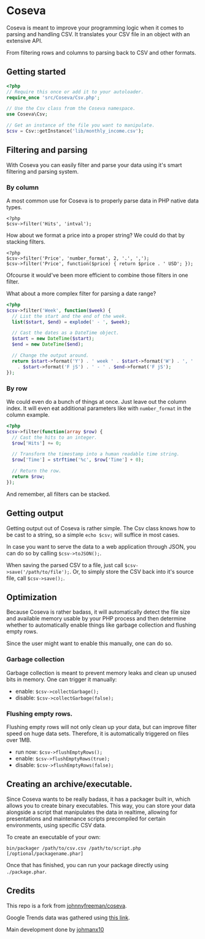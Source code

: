 # Coseva
Coseva is meant to improve your programming logic when it comes to parsing and handling CSV.
It translates your CSV file in an object with an extensive API.

From filtering rows and columns to parsing back to CSV and other formats.

## Getting started

```php
<?php
// Require this once or add it to your autoloader.
require_once 'src/Coseva/Csv.php';

// Use the Csv class from the Coseva namespace.
use Coseva\Csv;

// Get an instance of the file you want to manipulate.
$csv = Csv::getInstance('lib/monthly_income.csv');
```

## Filtering and parsing

With Coseva you can easily filter and parse your data using it's smart filtering and parsing system.

### By column

A most common use for Coseva is to properly parse data in PHP native data types.

```
<?php
$csv->filter('Hits', 'intval');
```

How about we format a price into a proper string? We could do that by stacking filters.

```
<?php
$csv->filter('Price', 'number_format', 2, '.', ',');
$csv->filter('Price', function($price) { return $price . ' USD'; });
```

Ofcourse it would've been more efficient to combine those filters in one filter.

What about a more complex filter for parsing a date range?

```php
<?php
$csv->filter('Week', function($week) {
  // List the start and the end of the week.
  list($start, $end) = explode(' - ', $week);

  // Cast the dates as a DateTime object.
  $start = new DateTime($start);
  $end = new DateTime($end);

  // Change the output around.
  return $start->format('Y') . ' week ' . $start->format('W') . ', '
    . $start->format('F jS') . ' - ' . $end->format('F jS');
});
```

### By row

We could even do a bunch of things at once. Just leave out the column index.
It will even eat additional parameters like with `number_format` in the column example.

```php
<?php
$csv->filter(function(array $row) {
  // Cast the hits to an integer.
  $row['Hits'] += 0;

  // Transform the timestamp into a human readable time string.
  $row['Time'] = strftime('%c', $row['Time'] + 0);

  // Return the row.
  return $row;
});
```

And remember, all filters can be stacked.

## Getting output

Getting output out of Coseva is rather simple. The Csv class knows how to be cast to a string, so a simple `echo $csv;` will suffice in most cases.

In case you want to serve the data to a web application through JSON, you can do so by calling `$csv->toJSON();`.

When saving the parsed CSV to a file, just call `$csv->save('/path/to/file');`. Or, to simply store the CSV back into it's source file, call `$csv->save();`.

## Optimization

Because Coseva is rather badass, it will automatically detect the file size and available memory usable by your PHP process and then determine whether to automatically enable things like garbage collection and flushing empty rows.

Since the user might want to enable this manually, one can do so.

### Garbage collection

Garbage collection is meant to prevent memory leaks and clean up unused bits in memory.
One can trigger it manually:

- enable:  `$csv->collectGarbage();`
- disable: `$csv->collectGarbage(false);`

### Flushing empty rows.

Flushing empty rows will not only clean up your data, but can improve filter speed on huge data sets. Therefore, it is automatically triggered on files over 1MB.

- run now: `$csv->flushEmptyRows();`
- enable:  `$csv->flushEmptyRows(true);`
- disable: `$csv->flushEmptyRows(false);`

## Creating an archive/executable.

Since Coseva wants to be really badass, it has a packager built in, which allows you to create binary executables.
This way, you can store your data alongside a script that manipulates the data in realtime, allowing for presentations and maintenance scripts precompiled for certain environments, using specific CSV data.

To create an executable of your own:

`bin/packager /path/to/csv.csv /path/to/script.php [/optional/packagename.phar]`

Once that has finished, you can run your package directly using `./package.phar`.

## Credits

This repo is a fork from [johnnyfreeman/coseva](https://github.com/johnnyfreeman/coseva).

Google Trends data was gathered using [this link](http://www.google.com/trends/explore?hl=en#q=github).

Main development done by [johmanx10](https://github.com/johmanx10)